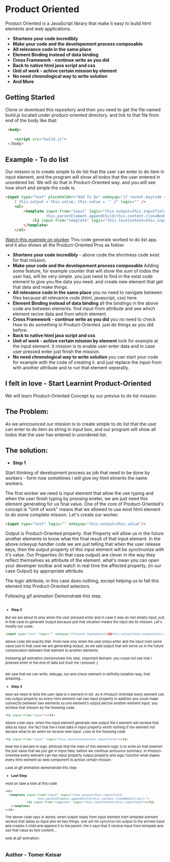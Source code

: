# Product Oriented

Product Oriented is a JavaScript library that make it easy to build html elements and web applications.

* **Shortens your code incredibly**
* **Make your code and the developement process composable**
* **All relevance code in the same place** 
* **Element Binding instead of data binding**
* **Cross Framework - continue write as you did**
* **Back to native html java script and css** 
* **Unit of work - achive certain mission by element** 
* **No need chronological way to write solution**
* **And More**


## Getting Started
Clone or download this repository and then you need to get the file named
build.js located under product-oriented directory. and link to that file from end of the body like that:
```html
 <body>
 
    <script src="build.js">
 </body>
```
## Example - To do list 
Our mission is to create simple to do list that the user can enter to do item in input element, and the program will show all todos that the user entered in unordered list.
We will do that in Product-Oriented way. and you will see how short and simple the code is.
```html
<input type="text" placeholder="Add To Do" onkeyup="if (event.keyCode === 13 && this.value)
    { this.output = this.value; this.value = '' }" logic="" />
    <ul>
        <template input-from="input" logic="this.output=this.inputfield;
                  this.parentElement.appendChild(this.content.cloneNode(true));">
            <li input-from="template" logic="this.textContent=this.inputfield"></li>
        </template>
    </ul>
```
<a href="https://plnkr.co/edit/5tXdqK7DrFEwlO3BepIx?p=preview" target="_blank">Watch this example on plunker</a>
This code generate worked to do list app. and it also shows all the Product-Oriented Pros as follow:
* **Shortens your code incredibly** - above code the shortness code exist for that mission.
* **Make your code and the developement process composable** Adding some feature, for example counter that will show the sum of todos the user  has, will be very simple. you just need to find in the exist code element to give you the data you need. and create new element that get that data and make things. 
* **All relevance code in the same place** you no need to navigate between files because all relevance code (html, javascript, css) here.  
* **Element Binding instead of data binding** all the bindings in the above code are between elements. find input-from attribute and see which element recive data and from which element.
* **Cross Framework -  continue write as you did** you no need to check How to do something in Product-Oriented. just do things as you did before.
* **Back to native html java script and css**  
* **Unit of work - achive certain mission by element** look for example at the input element. it mission is to enable user enter data and in case user pressed enter just finish the mission. 
* **No need chronological way to write solution** you can start your code for example with the code of creating li. and just replace the input-from with another attribute and to run that element seperatly.


## I felt in love - Start Learnint Product-Oriented
We will learn Product-Oriented Concept by our previus to do list mission.
## The Problem:
As we anncounced our mission is to create simple to do list that the user can enter to do item as string in input box, and our program will show all todos that the user has entered in unordered list.
## The solution:
* **Step 1** 

Start thinking of development process as job that need to be done by workers - form now sometimes i will give my html elments  the name workers.

The first worker we need is input element that allow the use typing and when the user finish typing by pressing eneter, we are just need this element generating for us final value.
One of the core of Product-Oriented's concept is "Unit of work" means that we allowed to use exist html element to do some complete mission.
Let's create our worker.
```html
<input type="text" logic="" onkeyup="this.output=this.value"/>
```
Output is Product-Oriented property. that Property will allow us in the future another elements to know what the final result of that input element. 
In the above onkeyup handler code we are just telling that when the user release keys, then the output property of this input element will be synchrunize with it's value.
Our Properties (In that case output) are clever in the way they reflect themselves as attribute of the element. what's mean you can open your developer toolbar and  watch in real time the affected property, (in our case Output) by appropriate attribute.

The logic attribute, in this case does nothing, except helping us to fall this element intp Product-Oriented selectors.

Following gif animation Demonstrate this step.

<a href="http://makeagif.com/gif/-VWAOvV" title=""><img src="http://i.makeagif.com/media/6-19-2017/VWAOvV.gif" alt=""></a><div style="font-size:11px;">

* **Step 2** 

But we are about to only when the user pressed enter and in case it was on non empty input, just in that case to generate Output because just that situation means the input did its mission.
Let's modify our code:
```html
<input type="text" logic="" onkeyup="if(event.keyCode===13&&this.value){this.output=this.value}"/>
```

Above code did exactly that. From now only when the user press enter and the input hold some value just in that case we are generating output, as we said output that will serve us in the future  comunication between that element to another elements.

Following gif animation Demonstrate this step.
Important Remark: you could not see that i preesed enter in the end of data but trust me i pressed :)

<a href="http://makeagif.com/gif/-g4pSkD" title=""><img src="http://i.makeagif.com/media/6-20-2017/g4pSkD.gif" alt=""></a><div style="font-size:11px;">
We saw that we can write, debuge, run and check element in definitly isolation way, that amaizing...


* **Step 3**

Now we need to bind the user data to li element in list.
As in Product-Oriented every element can has output property so every html element can has input property in addition you could make connectio between two elements so one element's output becme another element input. you achieve that mission by the folowing code.
```html
<li input-from="input"></li>
```
Above code says: when the input element generate new output the li element will recieve that data as input.
the fact that the li hold data in input property worth nothing if the element not declare what to do when he recieve new input.
Look at the folowing code

```html
<li input-from="input" logic="this.textContent=this.inputfield"></li>  
```
Now the li declare in logic attribute that the main of this element logic is to write on that eleemnt the just value that we just get in input field.
before we continue announce summary:
In Product-Oriented every element can has input property output property and logic function what makes every html element as web component to achive certain mission

Look at gif animation demonstrate this step:
<a href="http://makeagif.com/gif/-_DXwGi" title=""><img src="http://i.makeagif.com/media/6-20-2017/_DXwGi.gif" alt=""></a><div style="font-size:11px;">

* **Last Step**

Hold on take a look at this code
```html
<ul>
  <template input-from="input" logic="this.output=this.inputfield;
                  this.parentElement.appendChild(this.content.cloneNode(true));">
            <li input-from="template" logic="this.textContent=this.inputfield"></li>
   </template> 
</ul>
```
The above code says in words: when output ready from input element then template element recieve that dataa as input and do two things. one set his synchrun his output to the arrived input and creates li child and append it to the parent.
the li says that it recieve input from template and use that value as text content...

look at gif animation:

<a href="http://makeagif.com/gif/-OwuYIk" title=""><img src="http://i.makeagif.com/media/6-20-2017/OwuYIk.gif" alt=""></a><div style="font-size:11px;">


 

## Author - Tomer Keisar 



